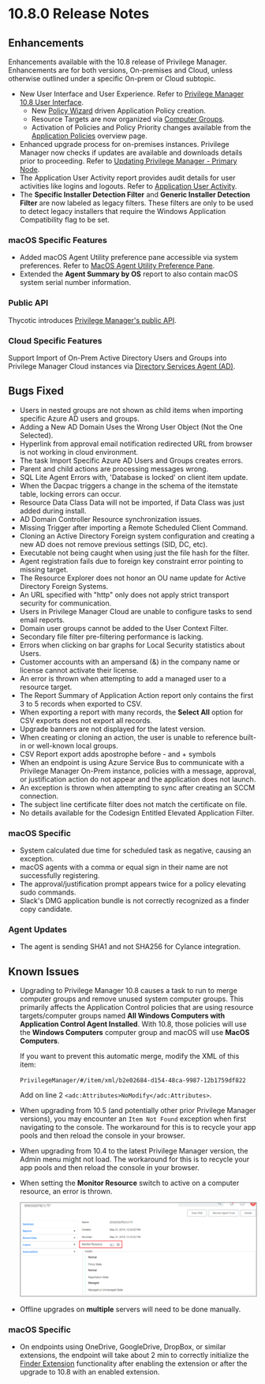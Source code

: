 [title]: # (10.8 Release)
[tags]: # (on-premises,cloud)
[priority]: # (30095)
# 10.8.0 Release Notes

## Enhancements

Enhancements available with the 10.8 release of Privilege Manager. Enhancements are for both versions, On-premises and Cloud, unless otherwise outlined under a specific On-prem or Cloud subtopic.

* New User Interface and User Experience. Refer to [Privilege Manager 10.8 User Interface](../pm-intro/10.8-ui.md).
  * New [Policy Wizard](../computer-groups/app-control/policies/policy-wizard.md) driven Application Policy creation.
  * Resource Targets are now organized via [Computer Groups](../computer-groups/index.md).
  * Activation of Policies and Policy Priority changes available from the [Application Policies](../computer-groups/app-control/index.md) overview page.
* Enhanced upgrade process for on-premises instances. Privilege Manager now checks if updates are available and downloads details prior to proceeding. Refer to [Updating Privilege Manager - Primary Node](../install/upgrades/index.md#primary_node).
* The Application User Activity report provides audit details for user activities like logins and logouts. Refer to [Application User Activity](../reports/app-user-activity.md).
* The __Specific Installer Detection Filter__ and __Generic Installer Detection Filter__ are now labeled as legacy filters. These filters are only to be used to detect legacy installers that require the Windows Application Compatibility flag to be set.

### macOS Specific Features

* Added macOS Agent Utility preference pane accessible via system preferences. Refer to [MacOS Agent Utility Preference Pane](../agents/macOS/utility.md).
* Extended the __Agent Summary by OS__ report to also contain macOS system serial number information.

### Public API

Thycotic introduces [Privilege Manager's public API](https://docs.thycotic.com/privman-api/10.8.0/index.md).

### Cloud Specific Features

Support Import of On-Prem Active Directory Users and Groups into Privilege Manager Cloud instances via [Directory Services Agent (AD)](../install/agents/agent-inst-win-dsa.md).

## Bugs Fixed

* Users in nested groups are not shown as child items when importing specific Azure AD users and groups.
* Adding a New AD Domain Uses the Wrong User Object (Not the One Selected).
* Hyperlink from approval email notification redirected URL from browser is not working in cloud environment.
* The task Import Specific Azure AD Users and Groups creates errors.
* Parent and child actions are processing messages wrong.
* SQL Lite Agent Errors with, 'Database is locked' on client item update.
* When the Dacpac triggers a change in the schema of the itemstate table, locking errors can occur.
* Resource Data Class Data will not be imported, if Data Class was just added during install.
* AD Domain Controller Resource synchronization issues.
* Missing Trigger after importing a Remote Scheduled Client Command.
* Cloning an Active Directory Foreign system configuration and creating a new AD does not remove previous settings (SID, DC, etc).
* Executable not being caught when using just the file hash for the filter.
* Agent registration fails due to foreign key constraint error pointing to missing target.
* The Resource Explorer does not honor an OU name update for Active Directory Foreign Systems.
* An URL specified with "http" only does not apply strict transport security for communication.
* Users in Privilege Manager Cloud are unable to configure tasks to send email reports.
* Domain user groups cannot be added to the User Context Filter.
* Secondary file filter pre-filtering performance is lacking.
* Errors when clicking on bar graphs for Local Security statistics about Users.
* Customer accounts with an ampersand (&) in the company name or license cannot activate their license.
* An error is thrown when attempting to add a managed user to a resource target.
* The Report Summary of Application Action report only contains the first 3 to 5 records when exported to CSV.
* When exporting a report with many records, the __Select All__ option for CSV exports does not export all records.
* Upgrade banners are not displayed for the latest version.
* When creating or cloning an action, the user is unable to reference built-in or well-known local groups.
* CSV Report export adds apostrophe before - and + symbols
* When an endpoint is using Azure Service Bus to communicate with a Privilege Manager On-Prem instance, policies with a message, approval, or justification action do not appear and the application does not launch.
* An exception is thrown when attempting to sync after creating an SCCM connection.
* The subject line certificate filter does not match the certificate on file.
* No details available for the Codesign Entitled Elevated Application Filter.

### macOS Specific

* System calculated due time for scheduled task as negative, causing an exception.
* macOS agents with a comma or equal sign in their name are not successfully registering.
* The approval/justification prompt appears twice for a policy elevating sudo commands.
* Slack's DMG application bundle is not correctly recognized as a finder copy candidate.

### Agent Updates

* The agent is sending SHA1 and not SHA256 for Cylance integration.

## Known Issues

* Upgrading to Privilege Manager 10.8 causes a task to run to merge computer groups and remove unused system computer groups. This primarily affects the Application Control policies that are using resource targets/computer groups named __All Windows Computers with Application Control Agent Installed__.  With 10.8, those policies will use the __Windows Computers__ computer group and macOS will use __MacOS Computers__.

  If you want to prevent this automatic merge, modify the XML of this item:

  `PrivilegeManager/#/item/xml/b2e02684-d154-48ca-9987-12b1759df822`

  Add on line 2 `<adc:Attributes>NoModify</adc:Attributes>`.
* When upgrading from 10.5 (and potentially other prior Privilege Manager versions), you may encounter an `Item Not Found` exception when first navigating to the console. The workaround for this is to recycle your app pools and then reload the console in your browser.
* When upgrading from 10.4 to the latest Privilege Manager version, the Admin menu might not load. The workaround for this is to recycle your app pools and then reload the console in your browser.
* When setting the __Monitor Resource__ switch to active on a computer resource, an error is thrown.

  ![monitor resource](images/10.8.0-ki-mon-resc.png "Set Monitor Resource to active")
* Offline upgrades on __multiple__ servers will need to be done manually.

### macOS Specific

* On endpoints using OneDrive, GoogleDrive, DropBox, or similar extensions, the endpoint will take about 2 min to correctly initialize the [Finder Extension](../computer-groups/macOS/examples/self-elevation.md#troubleshooting__verify_the_finder_extension_is_installed) functionality after enabling the extension or after the upgrade to 10.8 with an enabled extension.

